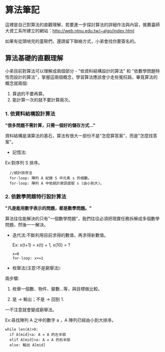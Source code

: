 # 算法筆記
  
  這裡是自己對算法的直觀理解，若要進一步探討算法的詳細作法與內容，推薦臺師大資工系所建立的網站：http://web.ntnu.edu.tw/~algo/index.html
  
  如果有從頭啃完的童鞋們，還請留下聯絡方式，小弟會找你要簽名的。
  
## 算法基礎的直觀理解

  小弟目前對算法可以理解成兩個部分 - "依資料結構設計的算法" 和 "依數學問題特性而設計的算法"，掌握這兩個概念，學習算法應該會少走些冤枉路，畢竟算法的概念就兩個:
  
  1. 算過的不要再算。
  2. 能計算一次的就不要計算兩次。

### 1. 依資料結構設計算法

  **"很多問題不需計算，只需一個好的儲存方式..."**
  
  資料結構是演算法的基石，算法有很大一部份不是"怎麼算答案"，而是"怎麼找答案"。
  
  - 記憶法: 
  
  Ex:對序列 S 排序。
  
  ```
    //統計排序法
    for-loop: 陣列 A 紀錄 S 中元素 s 的個數。
    for-loop: 陣列 A 中依統計資訊提取 s (由小到大)。
  ```
  
### 2. 依數學問題特行設計算法
  
  **"凡是能用數字表示的問題，都是數學問題。"**
  
  算法往往能解決的只有"一個數學問題"，我們往往必須把現實任務拆解成多個數學問題，然後一一解決。

  - 迭代法:不斷利用目前求得的數值，再求得新數值。
    
    Ex: x(t+1) = x(t) + 1, x(10) = ?

    ```
    x=0
    for-loop: x+=1
    ```
    
  - 枚舉法(注意!不是窮舉法):
  
  兩步驟:
  
  1. 枚舉一個數、物件、變數...等，與目標做比較。
 
  2. 是 -> 輸出；不是 -> 回到 1.
  
  一不注意就會變成窮舉法。
  
  Ex:尋找陣列 A 之中的數字 a ，A 陣列已經由小到大排序。
  
  ```
  while len(A)>0:
    if A[mid]<a: A = A 的左半部
    elif A[mid]>a: A = A 的右半部
    else: 輸出 A[mid]
  
  ```
